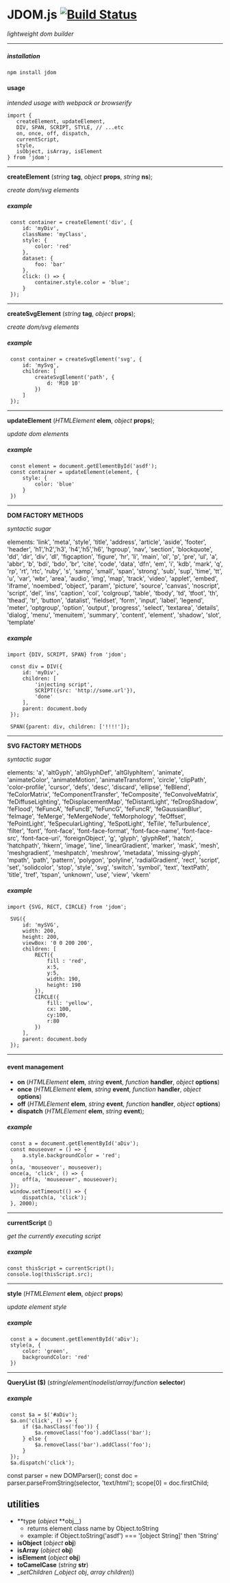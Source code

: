 # JDOM.js [![Build Status](https://img.shields.io/endpoint.svg?url=https%3A%2F%2Factions-badge.atrox.dev%2Fhigginsrob%2Fjdom%2Fbadge&style=flat)](https://actions-badge.atrox.dev/higginsrob/jdom/goto)

_lightweight dom builder_

---

##### installation

```
npm install jdom

```

#### usage

_intended usage with webpack or browserify_

```
import {
   createElement, updateElement,
   DIV, SPAN, SCRIPT, STYLE, // ...etc
   on, once, off, dispatch,
   currentScript,
   style,
   isObject, isArray, isElement
} from 'jdom';
```

---

**createElement** (_string_ **tag**, _object_ **props**, _string_ **ns**);

_create dom/svg elements_

##### example

```
 const container = createElement('div', {
     id: 'myDiv',
     className: 'myClass',
     style: {
         color: 'red'
     },
     dataset: {
         foo: 'bar'
     },
     click: () => {
         container.style.color = 'blue';
     }
 });
```

---

**createSvgElement** (_string_ **tag**, _object_ **props**);

_create dom/svg elements_

##### example

```
 const container = createSvgElement('svg', {
     id: 'mySvg',
     children: [
         createSvgElement('path', {
             d: 'M10 10'
         })
     ]
 });
```

---

**updateElement** (_HTMLElement_ **elem**, _object_ **props**);

_update dom elements_

##### example

```
 const element = document.getElementById('asdf');
 const container = updateElement(element, {
     style: {
         color: 'blue'
     }
 })
```

---

**DOM FACTORY METHODS**

_syntactic sugar_

elements: 'link', 'meta', 'style', 'title', 'address', 'article', 'aside', 'footer', 'header', 'h1','h2','h3', 'h4','h5','h6', 'hgroup', 'nav', 'section', 'blockquote', 'dd', 'dir', 'div', 'dl', 'figcaption', 'figure', 'hr', 'li', 'main', 'ol', 'p', 'pre', 'ul', 'a', 'abbr', 'b', 'bdi', 'bdo', 'br', 'cite', 'code', 'data', 'dfn', 'em', 'i', 'kdb', 'mark', 'q', 'rp', 'rt', 'rtc', 'ruby', 's', 'samp', 'small', 'span', 'strong', 'sub', 'sup', 'time', 'tt', 'u', 'var', 'wbr', 'area', 'audio', 'img', 'map', 'track', 'video', 'applet', 'embed', 'iframe', 'noembed', 'object', 'param', 'picture', 'source', 'canvas', 'noscript', 'script', 'del', 'ins', 'caption', 'col', 'colgroup', 'table', 'tbody', 'td', 'tfoot', 'th', 'thead', 'tr', 'button', 'datalist', 'fieldset', 'form', 'input', 'label', 'legend', 'meter', 'optgroup', 'option', 'output', 'progress', 'select', 'textarea', 'details', 'dialog', 'menu', 'menuitem', 'summary', 'content', 'element', 'shadow', 'slot', 'template'

##### example

```
import {DIV, SCRIPT, SPAN} from 'jdom';

 const div = DIV({
     id: 'myDiv',
     children: [
         'injecting script',
         SCRIPT({src: 'http://some.url'}),
         'done'
     ],
     parent: document.body
 });

 SPAN({parent: div, children: ['!!!!']);
```

---

**SVG FACTORY METHODS**

_syntactic sugar_

elements: 'a', 'altGyph', 'altGlyphDef', 'altGlyphItem', 'animate', 'animateColor', 'animateMotion', 'animateTransform', 'circle', 'clipPath', 'color-profile', 'cursor', 'defs', 'desc', 'discard', 'ellipse', 'feBlend', 'feColorMatrix', 'feComponentTransfer', 'feComposite', 'feConvolveMatrix', 'feDiffuseLighting', 'feDisplacementMap', 'feDistantLight', 'feDropShadow', 'feFlood', 'feFuncA', 'feFuncB', 'feFuncG', 'feFuncR', 'feGaussianBlur', 'feImage', 'feMerge', 'feMergeNode', 'feMorphology', 'feOffset', 'fePointLight', 'feSpecularLighting', 'feSpotLight', 'feTile', 'feTurbulence', 'filter', 'font', 'font-face', 'font-face-format', 'font-face-name', 'font-face-src', 'font-face-uri', 'foreignObject', 'g', 'glyph', 'glyphRef', 'hatch', 'hatchpath', 'hkern', 'image', 'line', 'linearGradient', 'marker', 'mask', 'mesh', 'meshgradient', 'meshpatch', 'meshrow', 'metadata', 'missing-glyph', 'mpath', 'path', 'pattern', 'polygon', 'polyline', 'radialGradient', 'rect', 'script', 'set', 'solidcolor', 'stop', 'style', 'svg', 'switch', 'symbol', 'text', 'textPath', 'title', 'tref', 'tspan', 'unknown', 'use', 'view', 'vkern'

##### example

```
import {SVG, RECT, CIRCLE} from 'jdom';

 SVG({
     id: 'mySVG',
     width: 200,
     height: 200,
     viewBox: '0 0 200 200',
     children: [
         RECT({
             fill : 'red',
             x:5,
             y:5,
             width: 190,
             height: 190
         }),
         CIRCLE({
             fill: 'yellow',
             cx: 100,
             cy:100,
             r:80
         })
     ],
     parent: document.body
 });
```

---

#### event management

-   **on** (_HTMLElement_ **elem**, _string_ **event**, _function_ **handler**, _object_ **options**)
-   **once** (_HTMLElement_ **elem**, _string_ **event**, _function_ **handler**, _object_ **options**)
-   **off** (_HTMLElement_ **elem**, _string_ **event**, _function_ **handler**, _object_ **options**)
-   **dispatch** (_HTMLElement_ **elem**, _string_ **event**);

##### example

```
 const a = document.getElementById('aDiv');
 const mouseover = () => {
     a.style.backgroundColor = 'red';
 }
 on(a, 'mouseover', mouseover);
 once(a, 'click', () => {
     off(a, 'mouseover', mouseover);
 });
 window.setTimeout(() => {
     dispatch(a, 'click');
 }, 2000);
```

---

**currentScript** ()

_get the currently executing script_

##### example

```
const thisScript = currentScript();
console.log(thisScript.src);
```

---

**style** (_HTMLElement_ **elem**, _object_ **props**)

_update element style_

##### example

```
 const a = document.getElementById('aDiv');
 style(a, {
     color: 'green',
     backgroundColor: 'red'
 })
```

---

**QueryList (\$)** (_string_/_element_/_nodelist_/_array_/_function_ **selector**)

##### example

```
 const $a = $('#aDiv');
 $a.on('click', () => {
     if ($a.hasClass('foo')) {
         $a.removeClass('foo').addClass('bar');
     } else {
         $a.removeClass('bar').addClass('foo');
     }
 });
 $a.dispatch('click');
```

const parser = new DOMParser();
const doc = parser.parseFromString(selector, 'text/html');
scope[0] = doc.firstChild;

## utilities

-   **type (_object_ **obj\_\_)
    -   returns element class name by Object.toString
    -   example: if Object.toString('asdf') === '[object String]' then 'String'
-   **isObject** (_object_ **obj**)
-   **isArray** (_object_ **obj**)
-   **isElement** (_object_ **obj**)
-   **toCamelCase** (_string_ **str**)
-   \__setChildren (\_object_ _obj_, _array_ _children_))

